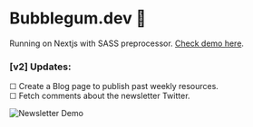 # Bubblegum.dev 🍬

Running on Nextjs with SASS preprocessor. [Check demo here](https://newsletter-drab.vercel.app/).

### [v2] Updates: 
☐ Create a Blog page to publish past weekly resources. <br/>
☐ Fetch comments about the newsletter Twitter.

![Newsletter Demo](public/Newsletter.gif)

